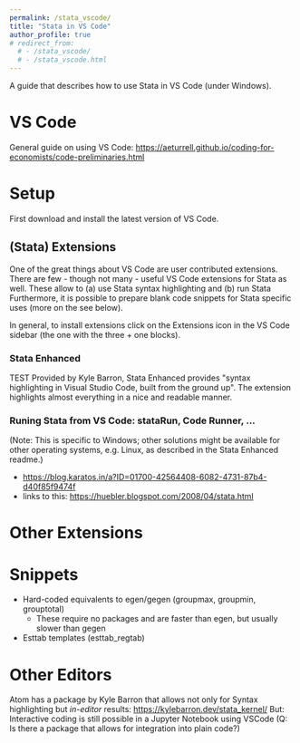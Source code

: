 ```yaml
---
permalink: /stata_vscode/
title: "Stata in VS Code"
author_profile: true
# redirect_from: 
  # - /stata_vscode/
  # - /stata_vscode.html
---
```


A guide that describes how to use Stata in VS Code (under Windows).

# VS Code
General guide on using VS Code: https://aeturrell.github.io/coding-for-economists/code-preliminaries.html
# Setup
First download and install the latest version of VS Code.

## (Stata) Extensions
One of the great things about VS Code are user contributed extensions. 
There are few - though not many - useful VS Code extensions for Stata as well. These allow to (a) use Stata syntax highlighting and (b) run Stata 
Furthermore, it is possible to prepare blank code snippets for Stata specific uses (more on the see below).

In general, to install extensions click on the Extensions icon in the VS Code sidebar (the one with the three + one blocks).
### Stata Enhanced
TEST Provided by Kyle Barron, Stata Enhanced provides "syntax highlighting in Visual Studio Code, built from the ground up".
The extension highlights almost everything in a nice and readable manner.

### Runing Stata from VS Code: stataRun, Code Runner, ...
(Note: This is specific to Windows; other solutions might be available for other operating systems, e.g. Linux, as described in the Stata Enhanced readme.)

- https://blog.karatos.in/a?ID=01700-42564408-6082-4731-87b4-d40f85f9474f
- links to this: https://huebler.blogspot.com/2008/04/stata.html

# Other Extensions

# Snippets
- Hard-coded equivalents to egen/gegen (groupmax, groupmin, grouptotal)
    - These require no packages and are faster than egen, but usually slower than gegen
- Esttab templates (esttab_regtab)


# Other Editors
Atom has a package by Kyle Barron that allows not only for Syntax highlighting but *in-editor* results: https://kylebarron.dev/stata_kernel/
But: Interactive coding is still possible in a Jupyter Notebook using VSCode (Q: Is there a package that allows for integration into plain code?)